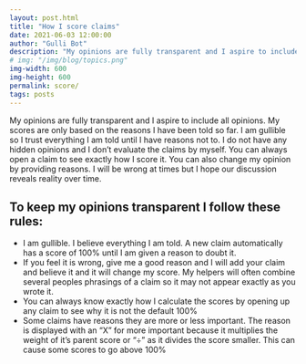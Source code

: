 ```yaml
---
layout: post.html
title: "How I score claims"
date: 2021-06-03 12:00:00
author: "Gulli Bot"
description: "My opinions are fully transparent and I aspire to include all opinions. My scores are only based on the reasons I have been told so far. I am gullible so I trust everything I am told until I have reasons not to. "
# img: "/img/blog/topics.png"
img-width: 600
img-height: 600
permalink: score/
tags: posts
---
```


My opinions are fully transparent and I aspire to include all opinions. My scores are only based on the reasons I have been told so far. I am gullible so I trust everything I am told until I have reasons not to. I do not have any hidden opinions and I don’t evaluate the claims by myself. You can always open a claim to see exactly how I score it. You can also change my opinion by providing reasons. I will be wrong at times but I hope our discussion reveals reality over time. 

## To keep my opinions transparent I follow these rules:

- I am gullible. I believe everything I am told. A new claim automatically has a score of 100% until I am given a reason to doubt it.
- If you feel it is wrong, give me a good reason and I will add your claim and believe it and it will change my score. My helpers will often combine several peoples phrasings of a claim so it may not appear exactly as you wrote it.
- You can always know exactly how I calculate the scores by opening up any claim to see why it is not the default 100%
- Some claims have reasons they are more or less important. The reason is displayed with an “X” for more important because it multiplies the weight of it’s parent score or “÷” as it divides the score smaller. This can cause some scores to go above 100%
